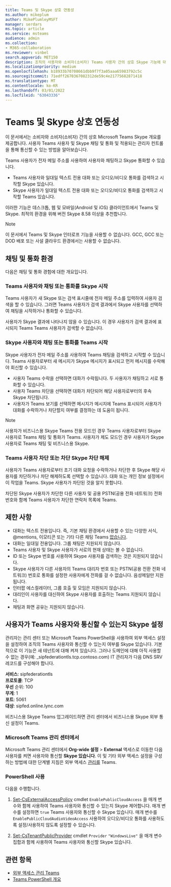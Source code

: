 ```yaml
---
title: Teams 및 Skype 상호 연동성
ms.author: mikeplum
author: MikePlumleyMSFT
manager: serdars
ms.topic: article
ms.service: msteams
audience: admin
ms.collection:
- M365-collaboration
ms.reviewer: vinbel
search.appverid: MET150
description: 조직의 사용자와 소비자(소비자) Teams 사용자 간의 상호 Skype 기능에 대해 자세히 알아보습니다.
ms.localizationpriority: medium
ms.openlocfilehash: b18933b70708661dbb9f7f3a05aaa65983792c5c
ms.sourcegitcommit: 71edff2670367082312de59c4e21775682871418
ms.translationtype: MT
ms.contentlocale: ko-KR
ms.lasthandoff: 03/01/2022
ms.locfileid: "63043336"
---
```

# <a name="teams-and-skype-interoperability"></a>Teams 및 Skype 상호 연동성

이 문서에서는 소비자와 소비자(소비자) 간의 상호 Microsoft Teams Skype 개요를 제공합니다. 사용자 Teams 사용자 및 Skype 채팅 및 통화 및 적용되는 관리자 컨트롤을 통해 통신할 수 있는 방법을 알아보습니다.

Teams 사용자가 전자 메일 주소를 사용하여 사용자와 채팅하고 Skype 통화할 수 있습니다.

- Teams 사용자와 일대일 텍스트 전용 대화 또는 오디오/비디오 통화를 검색하고 시작할 Skype 있습니다.
- Skype 사용자가 일대일 텍스트 전용 대화 또는 오디오/비디오 통화를 검색하고 시작할 Teams 있습니다.

이러한 기능은 데스크톱, 웹 및 모바일(Android 및 iOS) 클라이언트에서 Teams 및 Skype. 최적의 환경을 위해 버전 Skype 8.58 이상을 추천합니다.

> [!NOTE]
> 이 문서에서 Teams 및 Skype 인터로프 기능을 사용할 수 없습니다. GCC, GCC 또는 DOD 배포 또는 사설 클라우드 환경에서는 사용할 수 없습니다.

## <a name="chat-and-calling-experience"></a>채팅 및 통화 환경

다음은 채팅 및 통화 경험에 대한 개요입니다.

### <a name="teams-user-starts-a-chat-or-call-with-a-skype-user"></a>Teams 사용자와 채팅 또는 통화를 Skype 시작

Teams 사용자가 새 Skype 또는 검색 표시줄에 전자 메일 주소를 입력하여 사용자 검색을 할 수 있습니다.  그러면 Teams 사용자가 검색 결과에서 Skype 사용자를 선택하여 채팅을 시작하거나 통화할 수 있습니다.

사용자가 Skype 결과에 나타나지 않을 수 있습니다. 이 경우 사용자가 검색 결과에 표시되지 Teams Teams 사용자가 검색할 수 없습니다.

### <a name="skype-user-starts-a-chat-or-call-with-a-teams-user"></a>Skype 사용자와 채팅 또는 통화를 Teams 시작

Skype 사용자가 전자 메일 주소를 사용하여 Teams 채팅을 검색하고 시작할 수 있습니다. Teams 사용자로부터 새 메시지가 Skype 메시지가 표시되고 먼저 메시지를 수락해야 회신할 수 있습니다.

- 사용자 Teams 수락을 선택하면 대화가 수락됩니다. 두 사용자가 채팅하고 서로 통화할 수 있습니다.
- 사용자 Teams 차단을 선택하면 대화가 차단되어 해당 사용자로부터의 후속 Skype 차단됩니다.
- 사용자가 Teams 보기를 선택하면 메시지가 메시지에 Teams 표시되어 사용자가 대화를 수락하거나 차단할지 여부를 결정하는 데 도움이 됩니다.

> [!NOTE]
> 사용자가 비즈니스용 Skype Teams 전용 모드인 경우 Teams 사용자로부터 Skype 사용자로 Teams 채팅 및 통화가 Teams. 사용자가 제도 모드인 경우 사용자가 Skype 사용자로 Teams 채팅 및 비즈니스용 Skype.

### <a name="teams-user-blocks-or-unblocks-a-skype-user"></a>Teams 사용자 차단 또는 차단 Skype 차단 해제

사용자가 Teams 사용자로부터 초기 대화 요청을 수락하거나 차단한 후 Skype 해당 사용자를 차단하거나 차단 해제하도록 선택할 수 있습니다. 대화 또는 개인 정보 설정에서 이 작업을 Teams. Skype 사용자가 차단된 것을 알지 못합니다.

차단된 Skype 사용자가 차단한 다른 사용자 및 공용 PSTN(공용 전화 네트워크) 전화 번호와 함께 Teams 사용자가 차단한 연락처 목록에 Teams.

## <a name="limitations"></a>제한 사항

- 대화는 텍스트 전용입니다. 즉, 기본 채팅 환경에서 사용할 수 있는 다양한 서식, @mentions, 이모티콘 또는 기타 다른 채팅 Teams [없습니다](native-chat-for-external-users.md).
- 대화는 일대일 전용입니다. 그룹 채팅은 지원되지 않습니다.
- Teams 사용자 및 Skype 사용자가 서로의 현재 상태는 볼 수 없습니다.
- ID 또는 Skype 번호를 사용하여 Skype 사용자를 검색하는 것은 지원되지 않습니다.
- Skype 사용자가 다른 사용자의 Teams 대리자 번호 또는 PSTN(공용 전환 전화 네트워크) 번호로 통화를 설정한 사용자에게 전화를 걸 수 없습니다.  음성메일만 지원됩니다.
- 인터팝 에스컬레이터, 그룹 호출 및 모임은 지원되지 않습니다.
- 대리인이 사용자를 대신하여 Skype 사용자를 호출하는 Teams 지원되지 않습니다.
- 채팅과 화면 공유는 지원되지 않습니다.

## <a name="set-whether-teams-users-can-communicate-with-skype-users"></a>사용자가 Teams 사용자와 통신할 수 있는지 Skype 설정

관리자는 관리 센터 또는 Microsoft Teams PowerShell을 사용하여 외부 액세스 설정을 설정하여 조직의 Teams 사용자와 통신할 수 있는지 여부를 Skype 있습니다. 기본적으로 이 기능은 새 테넌트에 대해 켜져 있습니다. 그러나 도메인에 대해 아직 사용할 수 없는 경우(예: _sipfederationtls.tcp.contoso.com) IT 관리자가 다음 DNS SRV 레코드를 구성해야 합니다.  

**서비스**: sipfederationtls<br/>
**프로토콜**: TCP<br/>
**우선** 순위: 100<br/>
**무게**: 1<br/>
**포트**: 5061<br/>
**대상**: sipfed.online.lync.com

비즈니스용 Skype Teams 업그레이드하면 관리 센터에서 비즈니스용 Skype 외부 통신 설정이 Teams.

### <a name="in-the-microsoft-teams-admin-center"></a>Microsoft Teams 관리 센터에서

Microsoft Teams 관리 센터에서 **Org-wide 설정** > **External** 액세스로 이동한 다음 사용자를 켜면 사용자와 통신할 **Skype 있습니다**. 이 및 기타 외부 액세스 설정을 구성하는 방법에 대한 단계별 지침은 외부 액세스 [관리를](./manage-external-access.md#allow-or-block-domains) Teams.

### <a name="using-powershell"></a>PowerShell 사용

다음을 수행합니다. 
1. [Set-CsExternalAccessPolicy](/powershell/module/skype/set-csexternalaccesspolicy) cmdlet ```EnablePublicCloudAccess``` 을 매개 변수와 함께 사용하여 Teams 사용자와 통신할 수 있는지 Skype 제어합니다. 매개 변수를 설정하면 ```true``` Teams 사용자와 통신할 수 Skype 있습니다. 매개 변수를 ```EnablePublicCloudAudioVideoAccess``` 사용하여 오디오/비디오 통화를 사용하도록 설정/사용하지 않도록 설정할 수 있습니다.

2. [Set-CsTenantPublicProvider](/powershell/module/skype/Set-CsTenantPublicProvider) cmdlet ```Provider``` ```"WindowsLive"``` 을 매개 변수 집합과 함께 사용하여 Teams 사용자와 통신할 Skype 있습니다.

## <a name="related-topics"></a>관련 항목

- [외부 액세스 관리 Teams](manage-external-access.md)
- [Teams PowerShell 개요](teams-powershell-overview.md)
